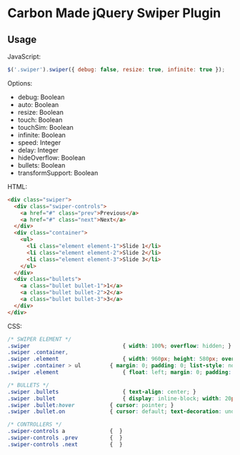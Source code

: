 Carbon Made jQuery Swiper Plugin
================================

Usage
-----

JavaScript:
```js
$('.swiper').swiper({ debug: false, resize: true, infinite: true });
```

Options:

* debug: Boolean
* auto: Boolean
* resize: Boolean
* touch: Boolean
* touchSim: Boolean
* infinite: Boolean
* speed: Integer
* delay: Integer
* hideOverflow: Boolean
* bullets: Boolean
* transformSupport: Boolean

HTML:
```html
<div class="swiper">
  <div class="swiper-controls">
    <a href="#" class="prev">Previous</a>
    <a href="#" class="next">Next</a>
  </div>
  <div class="container">
    <ul>
      <li class="element element-1">Slide 1</li>
      <li class="element element-2">Slide 2</li>
      <li class="element element-3">Slide 3</li>
    </ul>
  </div>
  <div class="bullets">
    <a class="bullet bullet-1">1</a>
    <a class="bullet bullet-2">2</a>
    <a class="bullet bullet-3">3</a>
  </div>
</div>
```

CSS:
```css
/* SWIPER ELEMENT */
.swiper   					        { width: 100%; overflow: hidden; }
.swiper .container,
.swiper .element 				    { width: 960px; height: 580px; overflow: hidden; margin: 0 auto; } /* Define the size of the slide */
.swiper .container > ul			{ margin: 0; padding: 0; list-style: none; }
.swiper .element				    { float: left; margin: 0; padding: 0; }

/* BULLETS */
.swiper .bullets 				    { text-align: center; }
.swiper .bullet 				    { display: inline-block; width: 20px; margin: 0 5px 0 0; text-align: center; }
.swiper .bullet:hover 			{ cursor: pointer; }
.swiper .bullet.on			  	{ cursor: default; text-decoration: underline; } /* Active bullet styles */

/* CONTROLLERS */
.swiper-controls a	 		  	{  }
.swiper-controls .prev			{  }
.swiper-controls .next			{  }
```